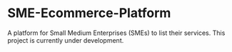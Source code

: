 # SME-Ecommerce-Platform
A platform for Small Medium Enterprises (SMEs) to list their services. This project is currently under development. 
